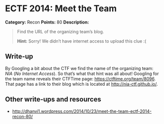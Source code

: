 # ECTF 2014: Meet the Team

**Category:** Recon
**Points:** 80
**Description:**

> Find the URL of the organizing team’s blog.
>
> **Hint:** Sorry! We didn’t have internet access to upload this clue :(

## Write-up

By Googling a bit about the CTF we find the name of the organizing team: _NIA_ (_No Internet Access_). So that’s what that hint was all about! Googling for the team name reveals their CTFTime page: <https://ctftime.org/team/8096>. That page has a link to their blog which is located at <http://nia-ctf.github.io/>.

## Other write-ups and resources

* <http://dhanvi1.wordpress.com/2014/10/23/meet-the-team-ectf-2014-recon-80/>
